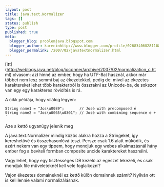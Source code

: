 ```yaml
---
layout: post
title: java.text.Normalizer
tags: []
status: publish
type: post
published: true
meta:
  blogger_blog: problemjava.blogspot.com
  blogger_author: kareninhttp://www.blogger.com/profile/02683406828110839343noreply@blogger.com
  blogger_permalink: /2007/02/javatextnormalizer.html
---
```

[Itt](http://weblogs.java.net/blog/joconner/archive/2007/02/normalization_c.ht
ml) olvasom: azt hinné az ember, hogy ha UTF-8at használ, akkor már többet nem
lesz semmi baj az ékezetekkel, pedig de: mivel az ékezetes karaktereket lehet
több karakterből is összrakni az Unicode-ba, de sokszor van egy egy karakteres
rövidítés is rá.

A cikk példája, hogy vilálog legyen:

    
    
    String name1 = "Jos\u00E9";       // José with precomposed é
    String name2 = "Jos\u0065\u0301"; // José with combining sequence e + ´
    

  
Aze a kettő ugyanúgy jelenik meg

  
A java.text.Normalizer mindig közös alakra hozza a Stringeket, így kereshetővé
és összehasonlóvá teszi. Persze csak 1.6 alatt működik, és azért nekem van egy
tippem, hogy mondjuk egy webes alkalmazásnál hány ember fog a beviteli formban
composite uncide karaktereket használni.

  
Vagy lehet, hogy egy tisztességes DB kezelő az egészet lekezeli, és csak
mondjuk file műveleteknél kell vele foglalkozni?

  
Vajon ékezetes domaineknél ez kettő külön domainnek számít? Nyilván ott is
kell lennie valami normalizálásnak.

